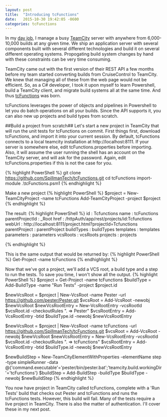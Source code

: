 ```yaml
---
layout: post
title:  "Introducing tcFunctions"
date:   2015-10-30 19:42:05 -0600
categories: tcFunctions
---
```

In my [day job](https://www.spillman.com), I manage a busy [TeamCity](https://jetbrains.com/teamcity) server with anywhere from 6,000-10,000 builds at any given time. We ship an application server with several components built with several different technologies and build it on several different operating systems. Propogating build system changes by hand with these constraints can be very time consuming.

TeamCity came out with the first version of their REST API a few months before my team started converting builds from CruiseControl to TeamCity. We knew that managing all of these from the web page would not be efficient. So, as a C# developer, I took it upon myself to learn Powershell, build a TeamCity client, and migrate build systems all at the same time. And thus [tcFunctions](https://github.com/SpillmanTech/tcFunctions) was born.

tcFunctions leverages the power of objects and pipelines in Powershell to let you do batch operations on all your builds. Since the API supports it, you can also new up projects and build types from scratch.

##Build a project from scratch##
Let's start a new project in TeamCity that will run the unit tests for tcFunctions on commit. First things first, download tcFunctions, and import it into your current session. By default, tcFunctions connects to a local teamcity installation at http://localhost:8111. If your server is somewhere else, edit tcFunctions.properties before importing. Also, it will assume the user running the shell has an account on the TeamCity server, and will ask for the password. Again, edit tcFunctions.properties if this is not the case for you.

{% highlight PowerShell %}
git clone https://github.com/SpillmanTech/tcFunctions.git
cd tcFunctions
import-module .\tcFunctions.psm1
{% endhighlight %}

Make a new project
{% highlight PowerShell %}
$project = New-TeamCityProject -name tcFunctions
Add-TeamCityProject -project $project
{% endhighlight %}

The result:
{% highlight PowerShell %}
id              : Tcfunctions
name            : tcFunctions
parentProjectId : \_Root
href            : /httpAuth/app/rest/projects/id:Tcfunctions
webUrl          : http://localhost:8111/project.html?projectId=Tcfunctions
parentProject   : parentProject
buildTypes      : buildTypes
templates       : templates
parameters      : parameters
vcsRoots        : vcsRoots
projects        : projects

{% endhighlight %}

This is the same output that would be returned by:
{% highlight PowerShell %}
Get-Project -name tcFunctions
{% endhighlight %}

Now that we've got a project, we'll add a VCS root, a build type and a step to run the tests. To save you time, I won't show all the output.
{% highlight PowerShell %}
$project = Get-Project -name tcFunctions
$buildType = Add-BuildType -name "Run Tests" -project $project.id

$newVcsRoot = $project | New-VcsRoot -name Pester -url https://github.com/pester/Pester.git
$vcsRoot = Add-VcsRoot -newobj $newVcsRoot
$newVcsRootEntry = New-VcsRootEntry -vcsRootId $vcsRoot.id -checkoutRules ". => Pester"
$vcsRootEntry = Add-VcsRootEntry -btid $buildType.id -newobj $newVcsRootEntry

$newVcsRoot = $project | New-VcsRoot -name tcFunctions -url https://github.com/SpillmanTech/tcFunctions.git
$vcsRoot = Add-VcsRoot -newobj $newVcsRoot
$newVcsRootEntry = New-VcsRootEntry -vcsRootId $vcsRoot.id -checkoutRules ". => tcFunctions"
$vcsRootEntry = Add-VcsRootEntry -btid $buildType.id -newobj $newVcsRootEntry

$newBuildStep = New-TeamCityElementWithProperties -elementName step -type simpleRunner -data @{'command.executable'='pester/bin/pester.bat';'teamcity.build.workingDir'='tcFunctions'}
$buildStep = Add-BuildStep -buildType $buildType -newobj $newBuildStep
{% endhighlight %}

You now have project in TeamCity called tcFunctions, complete with a 'Run Tests' build that checks out Pester and tcFunctions and runs the tcFunctions tests. However, this build will fail. Many of the tests require a live project in TeamCity. There is also the matter of authentication. I'll cover these in my next post.

